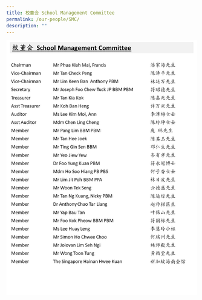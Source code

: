 ```yaml
---
title: 校董会 School Management Committee
permalink: /our-people/SMC/
description: ""
---
```

![校董会 School Management Committee](/images/Our%20People/校董会%20School%20Management%20Committee.jpg)